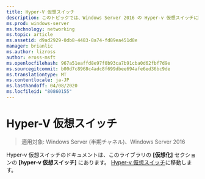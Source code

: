 ```yaml
---
title: Hyper-V 仮想スイッチ
description: このトピックでは、Windows Server 2016 の Hyper-v 仮想スイッチに関するドキュメントへのリンクを示します。
ms.prod: windows-server
ms.technology: networking
ms.topic: article
ms.assetid: d9ad2929-0db8-4483-8a74-fd89ea451d8e
manager: brianlic
ms.author: lizross
author: eross-msft
ms.openlocfilehash: 967a51eaffd8e97f0b93ca7b91cba0d62fbf7d9e
ms.sourcegitcommit: b00d7c8968c4adc8f699dbee694afe6ed36bc9de
ms.translationtype: MT
ms.contentlocale: ja-JP
ms.lasthandoff: 04/08/2020
ms.locfileid: "80860155"
---
```

# <a name="hyper-v-virtual-switch"></a>Hyper-V 仮想スイッチ

>適用対象: Windows Server (半期チャネル)、Windows Server 2016

Hyper-v 仮想スイッチのドキュメントは、このライブラリの **[仮想化]** セクションの **[hyper-v 仮想スイッチ]** にあります。 [Hyper-v 仮想スイッチ](https://docs.microsoft.com/windows-server/virtualization/hyper-v-virtual-switch/hyper-v-virtual-switch)に移動します。